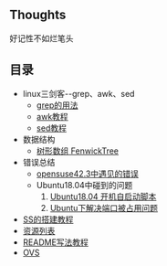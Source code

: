 ## Thoughts
好记性不如烂笔头

## 目录
- linux三剑客--grep、awk、sed
  - [grep的用法](/grep/README.md)
  - [awk教程]()
  - [sed教程]()
- 数据结构
  - [树形数组 FenwickTree](/data_structure/README.md#%E6%A0%91%E5%BD%A2%E6%95%B0%E7%BB%84Fenwicktree)
- 错误总结
  - [opensuse42.3中遇见的错误](/errors/opensuse42.3/README.md)
  - Ubuntu18.04中碰到的问题
    1. [Ubuntu18.04 开机自启动脚本](/errors/ubuntu18.04/README.md#1-ubuntu1804-开机自启动脚本)
    2. [Ubuntu下解决端口被占用问题](/errors/ubuntu18.04/README.md#Ubuntu下解决端口被占用问题)
- [SS的搭建教程](/SS/README.md)
- [资源列表](/resource.md)
- [README写法教程](/readme_tutorial.md)
- [OVS](/OVS/REAMDE.md)
